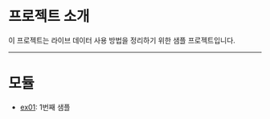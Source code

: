# 프로젝트 소개

이 프로젝트는 라이브 데이터 사용 방법을 정리하기 위한 샘플 프로젝트입니다.

---

# 모듈

* [ex01](./ex01/readme.md): 1번째 샘플